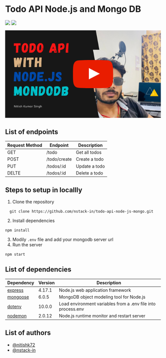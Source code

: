 # Todo API Node.js and Mongo DB

![](https://img.shields.io/badge/License-MIT-yellow.svg) ![](https://img.shields.io/badge/Version-1.0-green.svg)

[![Youtube Video](./thumbnail.png)](https://www.youtube.com/watch?v=EMyJrINHkyY)


## List of endpoints

| Request Method | Endpoint | Description |
| ------------- | -------- | ----------- |
| GET | /todo | Get all todos |
| POST | /todo/create | Create a todo |
| PUT | /todos/:id | Update a todo |
| DELTE | /todos/:id | Delete a todo |

## Steps to setup in locallly

1. Clone the repository
```
  git clone https://github.com/nstack-in/todo-api-node-js-mongo.git
```
2. Install dependencies
```
npm install
```
3. Modily `.env` file and add your mongodb server url
4. Run the server
```
npm start
```

## List of dependencies

| Dependency | Version | Description |
| ---------- | ------- | ----------- |
| [express](https://expressjs.com/) | 4.17.1 | Node.js web application framework |
| [mongoose](https://mongoosejs.com/) | 6.0.5 | MongoDB object modeling tool for Node.js |
| [dotenv](https://www.npmjs.com/package/dotenv) | 10.0.0 | Load environment variables from a .env file into process.env |
| [nodemon](https://www.npmjs.com/package/nodemon) | 2.0.12 | Node.js runtime monitor and restart server |


## List of authors

- [@nitishk72](https://www.github.com/nitishk72)
- [@nstack-in](https://www.github.com/nstack-in)
